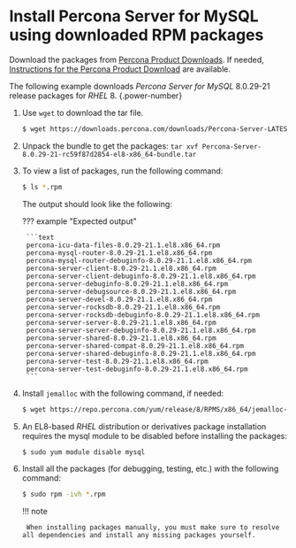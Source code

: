 # Install Percona Server for MySQL using downloaded RPM packages

Download the packages from [Percona Product Downloads](https://www.percona.com/downloads). If needed, [Instructions for the Percona Product Download](download-instructions.md) are available.

The following example downloads *Percona Server for MySQL* 8.0.29-21 release packages for *RHEL* 8.
{.power-number}

1. Use `wget` to download the tar file.

	```{.bash data-prompt="$"}
	$ wget https://downloads.percona.com/downloads/Percona-Server-LATEST/Percona-Server-8.0.29-21/binary/redhat/8/x86_64/Percona-Server-8.0.29-21-rc59f87d2854-el8-x86_64-bundle.tar
	```

2. Unpack the bundle to get the packages: `tar xvf Percona-Server-8.0.29-21-rc59f87d2854-el8-x86_64-bundle.tar`

3. To view a list of packages, run the following command:

	```{.bash data-prompt="$"}
	$ ls *.rpm
	```
	The output should look like the following:
	
    ??? example "Expected output"

        ```text
        percona-icu-data-files-8.0.29-21.1.el8.x86_64.rpm
        percona-mysql-router-8.0.29-21.1.el8.x86_64.rpm
        percona-mysql-router-debuginfo-8.0.29-21.1.el8.x86_64.rpm
        percona-server-client-8.0.29-21.1.el8.x86_64.rpm
        percona-server-client-debuginfo-8.0.29-21.1.el8.x86_64.rpm
        percona-server-debuginfo-8.0.29-21.1.el8.x86_64.rpm
        percona-server-debugsource-8.0.29-21.1.el8.x86_64.rpm
        percona-server-devel-8.0.29-21.1.el8.x86_64.rpm
        percona-server-rocksdb-8.0.29-21.1.el8.x86_64.rpm
        percona-server-rocksdb-debuginfo-8.0.29-21.1.el8.x86_64.rpm
        percona-server-server-8.0.29-21.1.el8.x86_64.rpm
        percona-server-server-debuginfo-8.0.29-21.1.el8.x86_64.rpm
        percona-server-shared-8.0.29-21.1.el8.x86_64.rpm
        percona-server-shared-compat-8.0.29-21.1.el8.x86_64.rpm
        percona-server-shared-debuginfo-8.0.29-21.1.el8.x86_64.rpm
        percona-server-test-8.0.29-21.1.el8.x86_64.rpm
        percona-server-test-debuginfo-8.0.29-21.1.el8.x86_64.rpm
        ```
	

4. Install `jemalloc` with the following command, if needed:
	
	```{.bash data-prompt="$"}
	$ wget https://repo.percona.com/yum/release/8/RPMS/x86_64/jemalloc-3.6.0-1.el8.x86_64.rpm
	```

5. An EL8-based *RHEL* distribution or derivatives package installation requires the mysql module to be disabled before installing the packages:

	```{.bash data-prompt="$"}
	$ sudo yum module disable mysql
	```

6. Install all the packages (for debugging, testing, etc.) with the following command:

	```{.bash data-prompt="$"}
	$ sudo rpm -ivh *.rpm
	```

	!!! note
	
	    When installing packages manually, you must make sure to resolve all dependencies and install any missing packages yourself.